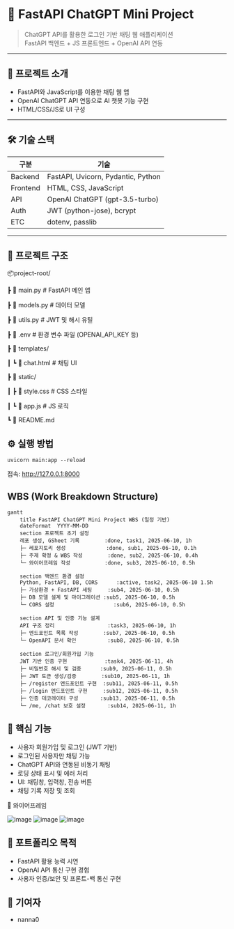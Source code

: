 # 💬 FastAPI ChatGPT Mini Project

> ChatGPT API를 활용한 로그인 기반 채팅 웹 애플리케이션  
> FastAPI 백엔드 + JS 프론트엔드 + OpenAI API 연동

---

## 🚀 프로젝트 소개

- FastAPI와 JavaScript를 이용한 채팅 웹 앱
- OpenAI ChatGPT API 연동으로 AI 챗봇 기능 구현
- HTML/CSS/JS로 UI 구성

---

## 🛠️ 기술 스택

| 구분     | 기술 |
|----------|------|
| Backend  | FastAPI, Uvicorn, Pydantic, Python|
| Frontend | HTML, CSS, JavaScript |
| API      | OpenAI ChatGPT (gpt-3.5-turbo) |
| Auth     | JWT (python-jose), bcrypt |
| ETC      | dotenv, passlib |

---

## 📁 프로젝트 구조
📦project-root/

┣ 📄 main.py # FastAPI 메인 앱

┣ 📄 models.py # 데이터 모델

┣ 📄 utils.py # JWT 및 해시 유틸

┣ 📄 .env # 환경 변수 파일 (OPENAI_API_KEY 등)

┣ 📄 templates/

┃ ┗ 📄 chat.html # 채팅 UI

┣ 📄 static/

┃ ┣ 📄 style.css # CSS 스타일

┃ ┗ 📄 app.js # JS 로직

┗ 📄 README.md

## ⚙️ 실행 방법
```
uvicorn main:app --reload
```
접속: http://127.0.0.1:8000

## WBS (Work Breakdown Structure)
```
gantt
    title FastAPI ChatGPT Mini Project WBS (일정 기반)
    dateFormat  YYYY-MM-DD
    section 프로젝트 초기 설정
    레포 생성, GSheet 기록        :done, task1, 2025-06-10, 1h
    ├─ 레포지토리 생성             :done, sub1, 2025-06-10, 0.1h
    ├─ 주제 확정 & WBS 작성        :done, sub2, 2025-06-10, 0.4h
    └─ 와이어프레임 작성           :done, sub3, 2025-06-10, 0.5h

    section 백엔드 환경 설정
    Python, FastAPI, DB, CORS      :active, task2, 2025-06-10 1.5h
    ├─ 가상환경 + FastAPI 세팅     :sub4, 2025-06-10, 0.5h
    ├─ DB 모델 설계 및 마이그레이션 :sub5, 2025-06-10, 0.5h
    └─ CORS 설정                   :sub6, 2025-06-10, 0.5h

    section API 및 인증 기능 설계
    API 구조 정리                 :task3, 2025-06-10, 1h
    ├─ 엔드포인트 목록 작성        :sub7, 2025-06-10, 0.5h
    └─ OpenAPI 문서 확인          :sub8, 2025-06-10, 0.5h

    section 로그인/회원가입 기능
    JWT 기반 인증 구현            :task4, 2025-06-11, 4h
    ├─ 비밀번호 해시 및 검증      :sub9, 2025-06-11, 0.5h
    ├─ JWT 토큰 생성/검증        :sub10, 2025-06-11, 1h
    ├─ /register 엔드포인트 구현  :sub11, 2025-06-11, 0.5h
    ├─ /login 엔드포인트 구현     :sub12, 2025-06-11, 0.5h
    ├─ 인증 데코레이터 구성       :sub13, 2025-06-11, 0.5h
    └─ /me, /chat 보호 설정       :sub14, 2025-06-11, 1h

```
## 🔑 핵심 기능
- 사용자 회원가입 및 로그인 (JWT 기반)
- 로그인된 사용자만 채팅 가능
- ChatGPT API와 연동된 비동기 채팅
- 로딩 상태 표시 및 에러 처리
- UI: 채팅창, 입력창, 전송 버튼
- 채팅 기록 저장 및 조회

📸 와이어프레임

![image](https://github.com/user-attachments/assets/d602667f-e71e-4c77-96e6-a3dba46b421f)
![image](https://github.com/user-attachments/assets/534009a1-4f65-468c-b8e7-2210c648b19b)
![image](https://github.com/user-attachments/assets/ecdf86f2-2ed6-43d4-9b20-377f1e38e304)

## 📌 포트폴리오 목적
- FastAPI 활용 능력 시연
- OpenAI API 통신 구현 경험
- 사용자 인증/보안 및 프론트-백 통신 구현

## 🙋 기여자
- nanna0


